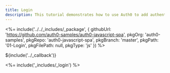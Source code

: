 ```yaml
---
title: Login
description: This tutorial demonstrates how to use Auth0 to add authentication and authorization to your web app
---
```


<%= include('../../_includes/_package', {
  githubUrl: 'https://github.com/auth0-samples/auth0-javascript-spa',
  pkgOrg: 'auth0-samples',
  pkgRepo: 'auth0-javascript-spa',
  pkgBranch: 'master',
  pkgPath: '01-Login',
  pkgFilePath: null,
  pkgType: 'js'
}) %>

${include('../\_callback')}

<%= include('_includes/_login') %>